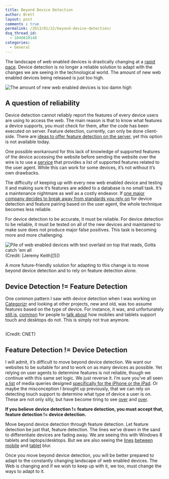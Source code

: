 ```yaml
---
title: Beyond Device Detection
author: Brett
layout: post
comments : true
permalink: /2013/01/22/beyond-device-detection/
dsq_thread_id:
  - 1040810148
categories:
  - General
---
```

The landscape of web enabled devices is drastically changing at a [rapid pace][1]. Device detection is no longer a reliable solution to adapt with the changes we are seeing in the technological world. The amount of new web enabled devices being released is just too high.

<img src="http://www.brettjankord.com/wp-content/uploads/2013/01/toohigh.jpg" alt="The amount of new web enabled devices is too damn high" class="aligncenter size-full" />

## A question of reliability

Device detection cannot reliably report the features of every device users are using to access the web. The main reason is that to know what features a device supports, you must check for them, after the code has been executed on server. Feature detection, currently, can only be done client-side. There are [ideas to offer feature detection on the server][2], yet this option is not available today.

One possible workaround for this lack of knowledge of supported features of the device accessing the website before sending the website over the wire is to use a [service][3] that provides a list of supported features related to the user agent. While this can work for some devices, it’s not without it’s own drawbacks.

The difficulty of keeping up with every new web enabled device and testing it and making sure it’s features are added to a database is no small task. It’s a maintenance nightmare as well as a costly endeavor. If [one major company decides to break away from standards you rely on][4] for device detection and feature pairing based on the user agent, the whole technique becomes less reliable.

For device detection to be accurate, it must be reliable. For device detection to be reliable, it must be tested on all of the new devices and maintained to make sure does not produce major false positives. This task is becoming more and more challenging.

<img src="http://www.brettjankord.com/wp-content/uploads/2013/01/test-all-the-devices.jpg" alt="Pile of web enabled devices with text overlaid on top that reads, Gotta catch 'em all" class="aligncenter size-full" />
(Credit: [Jeremy Keith][5])

A more future-friendly solution for adapting to this change is to move beyond device detection and to rely on feature detection alone.

## Device Detection != Feature Detection

One common pattern I saw with device detection when I was working on [Categorizr][6] and looking at other projects, new and old, was too assume features based on the type of device. For instance, it was, and unfortunately [still is][7], [common][8] for people to [talk about][9] how mobiles and tablets support touch and desktops do not. This is simply not true anymore.

<a href="http://windows.microsoft.com/en-US/windows-8/meet" target="_blank"><img src="http://www.brettjankord.com/wp-content/uploads/2013/01/touch-desktop.jpg" alt="" title="touch-desktop" class="aligncenter size-full wp-image-547" /></a>

(Credit: CNET)

## Feature Detection != Device Detection

I will admit, it’s difficult to move beyond device detection. We want our websites to be suitable for and to work on as many devices as possible. Yet relying on user agents to determine features is not reliable, though we continue with this same set logic. We just reverse it. I’m sure you&#8217;ve all seen [a list][10] of media queries designed [specifically for the iPhone or the iPad][11]. Or maybe the misconception I brought up previously, that we can rely on detecting touch support to determine what type of device a user is on. These are not only silly, but have become tiring to see [over][12] and [over][13].

**If you believe device detection != feature detection, you must accept that, feature detection != device detection.**

Move beyond device detection through feature detection. Let feature detection be just that, feature detection. The lines we&#8217;ve drawn in the sand to differentiate devices are fading away. We are seeing this with Windows 8 tablets and laptops/desktops. But we are also seeing the [lines][14] [between][15] [mobile][16] and [tablet][17] blur.

Once you move beyond device detection, you will be better prepared to adapt to the constantly changing landscape of web enabled devices. The Web is changing and if we wish to keep up with it, we too, must change the ways to adapt to it.

 [1]: http://newsroom.cisco.com/press-release-content?articleId=888280
 [2]: https://docs.google.com/presentation/d/1y_A6VOZy9bD2i0VLHv9ZWr0W3hZJvlTNCDA0itjI0yM/edit#slide=id.p19
 [3]: http://wurfl.sourceforge.net/
 [4]: http://www.brettjankord.com/2013/01/10/active-development-on-categorizr-has-come-to-an-end/
 [5]: http://commons.wikimedia.org/wiki/File:Device_pile.jpg
 [6]: https://github.com/bjankord/Categorizr
 [7]: http://tympanus.net/codrops/2013/01/21/ui-design-guidelines-for-responsive-design/
 [8]: http://www.html5rocks.com/en/mobile/cross-device/
 [9]: http://blog.grayghostvisuals.com/modernizr/conditionally-loading-resources/
 [10]: http://css-tricks.com/snippets/css/media-queries-for-standard-devices/
 [11]: http://perishablepress.com/target-iphone-and-ipad-with-css3-media-queries/
 [12]: http://stackoverflow.com/questions/6191590/css-media-query-on-iphone
 [13]: http://web-design-weekly.com/snippets/iphone-5-media-query/
 [14]: http://www.theverge.com/2013/1/21/3902234/lg-joins-the-5-inch-1080p-party-with-optimus-g-pro
 [15]: http://www.engadget.com/2013/01/07/huawei-launches-6-1-inch-ascend-mate/
 [16]: http://www.androidcentral.com/production-line-leak-claims-show-644-inch-screen-sony-device
 [17]: http://reviews.cnet.com/2733-3126_7-936-3.html
